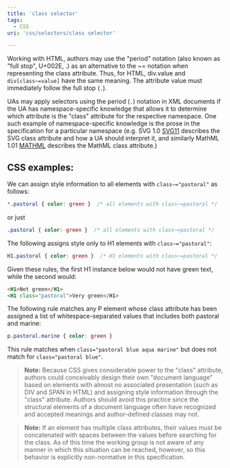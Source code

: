 ```yaml
---
title: 'class selector'
tags:
  - CSS
uri: 'css/selectors/class selector'

---
```

Working with HTML, authors may use the "period" notation (also known as "full stop", U+002E, .) as an alternative to the \~= notation when representing the class attribute. Thus, for HTML, div.value and `div[class~=value]` have the same meaning. The attribute value must immediately follow the full stop (`.`).

UAs may apply selectors using the period (`.`) notation in XML documents if the UA has namespace-specific knowledge that allows it to determine which attribute is the "class" attribute for the respective namespace. One such example of namespace-specific knowledge is the prose in the specification for a particular namespace (e.g. SVG 1.0 [SVG11](http://www.w3.org/TR/2011/REC-css3-selectors-20110929/#SVG11) describes the SVG class attribute and how a UA should interpret it, and similarly MathML 1.01 [MATHML](http://www.w3.org/TR/2011/REC-css3-selectors-20110929/#MATHML) describes the MathML class attribute.)

## CSS examples:

We can assign style information to all elements with `class~="pastoral"` as follows:

``` css
*.pastoral { color: green }  /* all elements with class~=pastoral */
```

 or just

``` css
.pastoral { color: green }  /* all elements with class~=pastoral */
```

 The following assigns style only to H1 elements with `class~="pastoral"`:

``` css
H1.pastoral { color: green }  /* H1 elements with class~=pastoral */
```

 Given these rules, the first H1 instance below would not have green text, while the second would:

``` html
<H1>Not green</H1>
<H1 class="pastoral">Very green</H1>
```

 The following rule matches any P element whose class attribute has been assigned a list of whitespace-separated values that includes both pastoral and marine:

``` css
p.pastoral.marine { color: green }
```

 This rule matches when `class="pastoral blue aqua marine"` but does not match for `class="pastoral blue"`.

> **Note:** Because CSS gives considerable power to the "class" attribute, authors could conceivably design their own "document language" based on elements with almost no associated presentation (such as DIV and SPAN in HTML) and assigning style information through the "class" attribute. Authors should avoid this practice since the structural elements of a document language often have recognized and accepted meanings and author-defined classes may not.

> **Note:** If an element has multiple class attributes, their values must be concatenated with spaces between the values before searching for the class. As of this time the working group is not aware of any manner in which this situation can be reached, however, so this behavior is explicitly non-normative in this specification.

